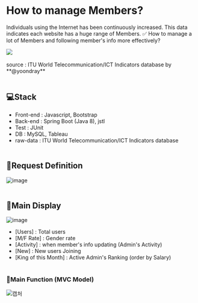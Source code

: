 # How to manage Members?
Individuals using the Internet has been continuously increased.
This data indicates each website has a huge range of Members.
:white_check_mark: How to manage a lot of Members and following member's info more effectively?
<br>

<div class='tableauPlaceholder' id='viz1612526835210' style='position: relative'><noscript><a href='#'><img alt=' ' src='https:&#47;&#47;public.tableau.com&#47;static&#47;images&#47;In&#47;IndividualsusingtheInternet2015-2019&#47;Dashboard1&#47;1_rss.png' style='border: none' /></a></noscript><object class='tableauViz'  style='display:none;'><param name='host_url' value='https%3A%2F%2Fpublic.tableau.com%2F' /> <param name='embed_code_version' value='3' /> <param name='site_root' value='' /><param name='name' value='IndividualsusingtheInternet2015-2019&#47;Dashboard1' /><param name='tabs' value='no' /><param name='toolbar' value='yes' /><param name='static_image' value='https:&#47;&#47;public.tableau.com&#47;static&#47;images&#47;In&#47;IndividualsusingtheInternet2015-2019&#47;Dashboard1&#47;1.png' /> <param name='animate_transition' value='yes' /><param name='display_static_image' value='yes' /><param name='display_spinner' value='yes' /><param name='display_overlay' value='yes' /><param name='display_count' value='yes' /><param name='language' value='ko' /></object></div><br>             
source :  ITU World Telecommunication/ICT Indicators database
by **@yoondray** 
<br><br>

##  :computer:Stack
- Front-end : Javascript, Bootstrap
- Back-end : Spring Boot (Java 8),  jstl
- Test : JUnit
- DB : MySQL, Tableau
- raw-data : ITU World Telecommunication/ICT Indicators database
<br><br>

## :clap:Request Definition
![image](https://user-images.githubusercontent.com/74237804/106974765-98bac900-6798-11eb-9878-ecf35afb1f66.png)
<br><br>

## :speech_balloon:Main Display
![image](https://user-images.githubusercontent.com/74237804/106974805-ab350280-6798-11eb-9ba9-0917552d8b68.png)

- [Users] : Total users
- [M/F Rate] : Gender rate
- [Activity] : when member's info updating (Admin's Activity)
- [New] : New users Joining
- [King of this Month] : Active Admin's Ranking (order by Salary)
<br><br>

### :hammer:**Main Function** (MVC Model)
![캡처](https://user-images.githubusercontent.com/74237804/106975119-429a5580-6799-11eb-9f79-ac689997d2db.PNG)






